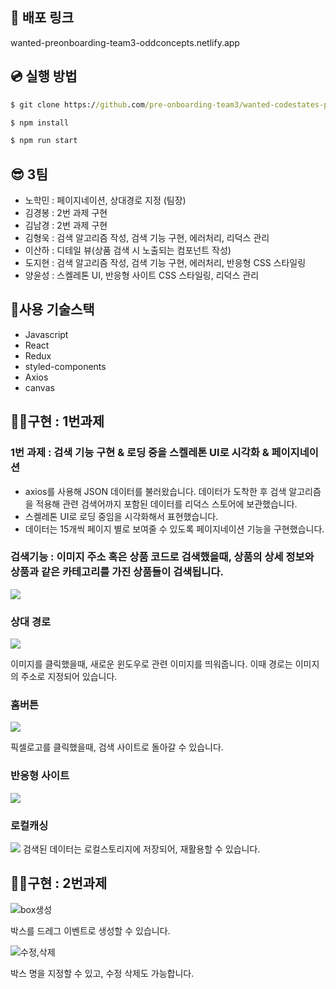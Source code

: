 ## 🚀 배포 링크

wanted-preonboarding-team3-oddconcepts.netlify.app

## 💿 실행 방법

```cmd
$ git clone https://github.com/pre-onboarding-team3/wanted-codestates-project-3-5.git

$ npm install

$ npm run start
```

## 😎 3팀

- 노학민 : 페이지네이션, 상대경로 지정 (팀장)
- 김경봉 : 2번 과제 구현
- 김남경 : 2번 과제 구현
- 김형욱 : 검색 알고리즘 작성, 검색 기능 구현, 에러처리, 리덕스 관리
- 이산하 : 디테일 뷰(상품 검색 시 노출되는 컴포넌트 작성)
- 도지현 : 검색 알고리즘 작성, 검색 기능 구현, 에러처리, 반응형 CSS 스타일링
- 양윤성 : 스켈레톤 UI, 반응형 사이트 CSS 스타일링, 리덕스 관리

## 🎇사용 기술스택

- Javascript
- React
- Redux
- styled-components
- Axios
- canvas

## 👩‍💻구현 : 1번과제

### 1번 과제 : 검색 기능 구현  & 로딩 중을 스켈레톤 UI로 시각화 & 페이지네이션

- axios를 사용해 JSON 데이터를 불러왔습니다. 데이터가 도착한 후 검색 알고리즘을 적용해 관련 검색어까지 포함된 데이터를 리덕스 스토어에 보관했습니다. 
- 스켈레톤 UI로 로딩 중임을 시각화해서 표현했습니다. 
- 데이터는 15개씩 페이지 별로 보여줄 수 있도록 페이지네이션 기능을 구현했습니다. 

### 검색기능 : 이미지 주소 혹은 상품 코드로 검색했을때, 상품의 상세 정보와 상품과 같은 카테고리를 가진 상품들이 검색됩니다.
<img src=https://images.velog.io/images/yunsungyang-omc/post/0648c26d-e927-4ac9-9989-d4834431ae2b/Mar-08-2022%2020-30-58.gif>

### 상대 경로 
<img src=https://images.velog.io/images/yunsungyang-omc/post/c5f39737-c6ad-4a4e-b3a9-dae778b1ea46/%E1%84%89%E1%85%A1%E1%86%BC%E1%84%83%E1%85%A2%E1%84%80%E1%85%A7%E1%86%BC%E1%84%85%E1%85%A9.gif>

이미지를 클릭했을때, 새로운 윈도우로 관련 이미지를 띄워줍니다. 이때 경로는 이미지의 주소로 지정되어 있습니다.

### 홈버튼 
<img src=https://images.velog.io/images/yunsungyang-omc/post/a47998e5-a454-4f99-9b71-a72b67aa2502/%E1%84%92%E1%85%A9%E1%86%B7%E1%84%92%E1%85%AA%E1%84%86%E1%85%A7%E1%86%AB%E1%84%8B%E1%85%B3%E1%84%85%E1%85%A9%20%E1%84%8B%E1%85%B5%E1%84%83%E1%85%A9%E1%86%BC.gif>

픽셀로고를 클릭했을때, 검색 사이트로 돌아갈 수 있습니다.

### 반응형 사이트
<img src=https://images.velog.io/images/yunsungyang-omc/post/c2bdb6dc-0e25-432d-9c01-4bb5d4b82c44/%E1%84%87%E1%85%A1%E1%86%AB%E1%84%8B%E1%85%B3%E1%86%BC.gif>

### 로컬캐싱
<img src=https://images.velog.io/images/yunsungyang-omc/post/2b84ba2f-13bb-48d4-8f6f-2ac8eb6c71a6/Screen%20Shot%202022-03-08%20at%208.04.32%20PM.jpg>
검색된 데이터는 로컬스토리지에 저장되어, 재활용할 수 있습니다.


## 👩‍💻구현 : 2번과제


![box생성](https://user-images.githubusercontent.com/87519250/157166947-506c3cf9-57e9-486e-b406-22795e1fecab.gif)

박스를 드레그 이벤트로 생성할 수 있습니다.

![수정,삭제](https://user-images.githubusercontent.com/87519250/157167050-e3630f55-eb30-429c-a1a3-978e5c87b0dc.gif)

박스 명을 지정할 수 있고, 수정 삭제도 가능합니다. 

